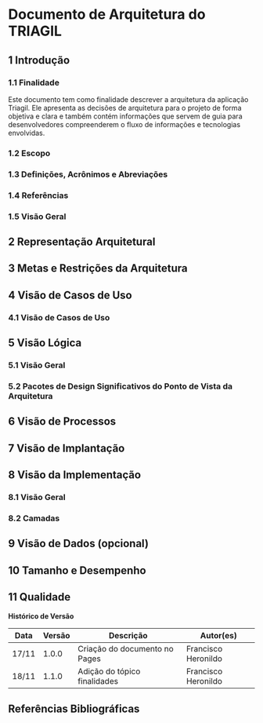 # Documento de Arquitetura do TRIAGIL

## 1 Introdução

### 1.1 Finalidade
Este documento tem como finalidade descrever a arquitetura da aplicação Triagil. Ele apresenta as decisões de arquitetura para o projeto de forma objetiva e clara e também contém informações que servem de guia para desenvolvedores compreenderem o fluxo de informações e tecnologias envolvidas.
### 1.2 Escopo

### 1.3 Definições, Acrônimos e Abreviações

### 1.4 Referências

### 1.5 Visão Geral

## 2 Representação Arquitetural

## 3 Metas e Restrições da Arquitetura

## 4 Visão de Casos de Uso

### 4.1 Visão de Casos de Uso

## 5 Visão Lógica

### 5.1 Visão Geral

### 5.2 Pacotes de Design Significativos do Ponto de Vista da Arquitetura

## 6 Visão de Processos

## 7 Visão de Implantação

## 8 Visão da Implementação

### 8.1 Visão Geral

### 8.2 Camadas

## 9 Visão de Dados (opcional)

## 10 Tamanho e Desempenho

## 11 Qualidade

**Histórico de Versão**

| Data | Versão | Descrição | Autor(es) |
| --- | --- | --- | --- |
| 17/11 | 1.0.0 | Criação do documento no Pages | Francisco Heronildo|
| 18/11 | 1.1.0 | Adição do tópico finalidades | Francisco Heronildo| 

## Referências Bibliográficas
